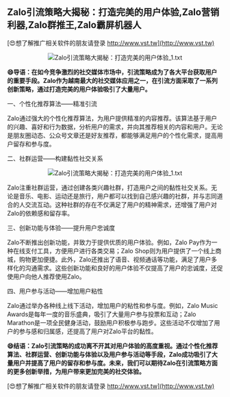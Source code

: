 ## **Zalo引流策略大揭秘：打造完美的用户体验,Zalo营销利器,Zalo群推王,Zalo霸屏机器人**

[😍想了解推广相关软件的朋友请登录 http://www.vst.tw](http://www.vst.tw)

 <center><img src="https://vst.tw/MP4/tuiguang/png/4.png" alt="Zalo引流策略大揭秘：打造完美的用户体验_1.txt"></center>

**😄导语：在如今竞争激烈的社交媒体市场中，引流策略成为了各大平台获取用户的重要手段。Zalo作为越南最大的社交媒体应用之一，在引流方面采取了一系列创新策略，通过打造完美的用户体验吸引了大量用户。**

一、个性化推荐算法——精准引流

Zalo通过强大的个性化推荐算法，为用户提供精准的内容推荐。该算法基于用户的兴趣、喜好和行为数据，分析用户的需求，并向其推荐相关的内容和用户。无论是朋友圈动态、公众号文章还是好友推荐，都能够满足用户的个性化需求，提高用户留存和参与度。

二、社群运营——构建黏性社交关系

 <center><img src="https://vst.tw/MP4/tuiguang/png/5.png" alt="Zalo引流策略大揭秘：打造完美的用户体验_1.txt"></center>

Zalo注重社群运营，通过创建各类兴趣社群，打造用户之间的黏性社交关系。无论是音乐、电影、运动还是旅行，用户都可以找到自己感兴趣的社群，并与志同道合的人交流互动。这种社群的存在不仅满足了用户的精神需求，还增强了用户对Zalo的依赖感和留存率。

三、创新功能与体验——提升用户忠诚度

Zalo不断推出创新功能，并致力于提供优质的用户体验。例如，Zalo Pay作为一种在线支付工具，方便用户进行各类交易；Zalo Shop则为用户提供了一个线上商城，购物更加便捷。此外，Zalo还推出了语音、视频通话等功能，满足了用户多样化的沟通需求。这些创新功能和良好的用户体验不仅提高了用户的忠诚度，还促使用户向他人推荐使用Zalo。

四、用户参与活动——增加用户粘性

Zalo通过举办各种线上线下活动，增加用户的粘性和参与度。例如，Zalo Music Awards是每年一度的音乐盛典，吸引了大量用户参与投票和互动；Zalo Marathon是一项全民健身活动，鼓励用户积极参与跑步。这些活动不仅增加了用户的参与感和归属感，还提高了用户对Zalo平台的黏性。

**😄结语：Zalo引流策略的成功离不开其对用户体验的高度重视。通过个性化推荐算法、社群运营、创新功能与体验以及用户参与活动等手段，Zalo成功吸引了大量用户并提高了用户的留存和参与度。未来，我们可以期待Zalo在引流策略方面的更多创新举措，为用户带来更加完美的社交体验。**

[😍想了解推广相关软件的朋友请登录 http://www.vst.tw](http://www.vst.tw)



